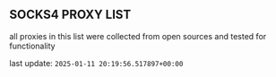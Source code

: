 ## SOCKS4 PROXY LIST

all proxies in this list were collected from open sources and tested for functionality

last update: `2025-01-11 20:19:56.517897+00:00`